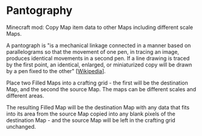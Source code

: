 # Pantography
Minecraft mod: Copy Map item data to other Maps including different scale Maps.

A pantograph is "is a mechanical linkage connected in a manner based on parallelograms so that the movement of one pen, in tracing an image, produces identical movements in a second pen. If a line drawing is traced by the first point, an identical, enlarged, or miniaturized copy will be drawn by a pen fixed to the other" \[[Wikipedia](https://en.wikipedia.org/wiki/Pantograph)\].

Place two Filled Maps into a crafting grid - the first will be the destination Map, and the second the source Map.  The maps can be different scales and different areas.  

The resulting Filled Map will be the destination Map with any data that fits into its area from the source Map copied into any blank pixels of the destination Map - and the source Map will be left in the crafting grid unchanged.
